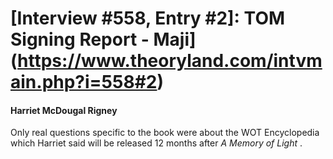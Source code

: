 # [Interview #558, Entry #2]: TOM Signing Report - Maji](https://www.theoryland.com/intvmain.php?i=558#2)

#### Harriet McDougal Rigney

Only real questions specific to the book were about the WOT Encyclopedia which Harriet said will be released 12 months after
*A Memory of Light*
.

